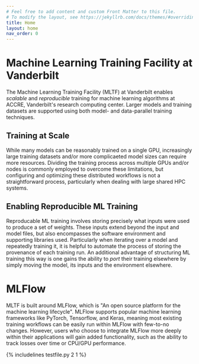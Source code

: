 ```yaml
---
# Feel free to add content and custom Front Matter to this file.
# To modify the layout, see https://jekyllrb.com/docs/themes/#overriding-theme-defaults
title: Home
layout: home
nav_order: 0
---
```


Machine Learning Training Facility at Vanderbilt
================================================
The Machine Learning Training Facility (MLTF) at Vanderbilt enables
_scalable_ and _reproducible_ training for machine learning algorithms
at ACCRE, Vanderbilt's research computing center. Larger models and training
datasets are supported using both model- and data-parallel training techniques.

Training at Scale
-----------------
While many models can be reasonably trained on a single GPU, increasingly large
training datasets and/or more complicaeted model sizes can require more
resources. Dividing the training process across multiple GPUs and/or nodes is
commonly employed to overcome these limitations, but configuring and optimizing
these distributed workflows is not a straightforward process, particularly when
dealing with large shared HPC systems.

Enabling Reproducible ML Training
---------------------------------
Reproducable ML training involves storing precisely what inputs were used to
produce a set of weights. These inputs extend beyond the input and model files,
but also encompasses the software environment and supporting libraries used.
Particularly when iterating over a model and repeatedly training it, it is
helpful to automate the process of storing the provenance of each training run.
An additional advantage of structuring ML training this way is one gains the
ability to _port_ their training elsewhere by simply moving the model, its 
inputs and the environment elsewhere.

MLFlow
======
MLTF is built around MLFlow, which is "An open source platform for the machine 
learning lifecycle". MLFlow supports popular machine learning frameworks like
PyTorch, Tensorflow, and Keras, meaning most existing training workflows can
be easily run within MLFlow with few-to-no changes. However, users who choose
to integrate MLFlow more deeply within their applications will gain added
functionality, such as the ability to track losses over time or CPU/GPU
performance.

{% includelines testfile.py 2 1 %}
